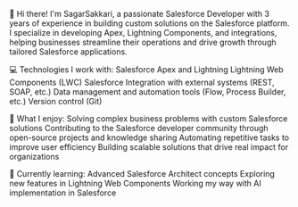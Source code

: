 👋 Hi there! I'm SagarSakkari, a passionate Salesforce Developer with 3 years of experience in building custom solutions on the Salesforce platform. I specialize in developing Apex, Lightning Components, and integrations, helping businesses streamline their operations and drive growth through tailored Salesforce applications.

💻 Technologies I work with:
Salesforce Apex and Lightning
Lightning Web Components (LWC)
Salesforce Integration with external systems (REST, SOAP, etc.)
Data management and automation tools (Flow, Process Builder, etc.)
Version control (Git)

🔧 What I enjoy:
Solving complex business problems with custom Salesforce solutions
Contributing to the Salesforce developer community through open-source projects and knowledge sharing
Automating repetitive tasks to improve user efficiency
Building scalable solutions that drive real impact for organizations

🌱 Currently learning:
Advanced Salesforce Architect concepts
Exploring new features in Lightning Web Components
Working my way with AI implementation in Salesforce

<!---
sagarsakkari1611/sagarsakkari1611 is a ✨ special ✨ repository because its `README.md` (this file) appears on your GitHub profile.
You can click the Preview link to take a look at your changes.
--->
